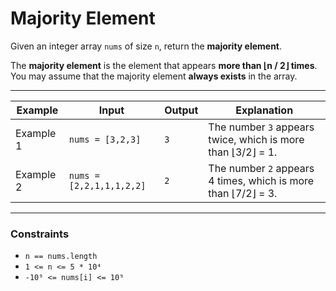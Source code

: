 # Majority Element

Given an integer array `nums` of size `n`, return the **majority element**.

The **majority element** is the element that appears **more than ⌊n / 2⌋ times**.  
You may assume that the majority element **always exists** in the array.

---

| Example   | Input                    | Output | Explanation                                                   |
| --------- | ------------------------ | ------ | ------------------------------------------------------------- |
| Example 1 | `nums = [3,2,3]`         | `3`    | The number `3` appears twice, which is more than ⌊3/2⌋ = 1.   |
| Example 2 | `nums = [2,2,1,1,1,2,2]` | `2`    | The number `2` appears 4 times, which is more than ⌊7/2⌋ = 3. |

---

### Constraints

- `n == nums.length`
- `1 <= n <= 5 * 10⁴`
- `-10⁹ <= nums[i] <= 10⁹`
